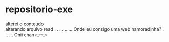 # repositorio-exe
alterei o conteudo  
alterando arquivo read
.
.
.
.
..
...
Onde eu consigo uma web namoradinha?
.
..
...
Onii chan 👉👈
